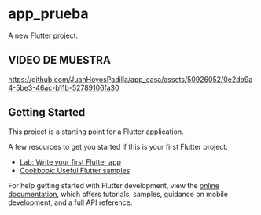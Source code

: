 # app_prueba

A new Flutter project.
## VIDEO DE MUESTRA
https://github.com/JuanHoyosPadilla/app_casa/assets/50926052/0e2db9a4-5be3-46ac-b11b-52789106fa30


## Getting Started

This project is a starting point for a Flutter application.

A few resources to get you started if this is your first Flutter project:

- [Lab: Write your first Flutter app](https://docs.flutter.dev/get-started/codelab)
- [Cookbook: Useful Flutter samples](https://docs.flutter.dev/cookbook)

For help getting started with Flutter development, view the
[online documentation](https://docs.flutter.dev/), which offers tutorials,
samples, guidance on mobile development, and a full API reference.
